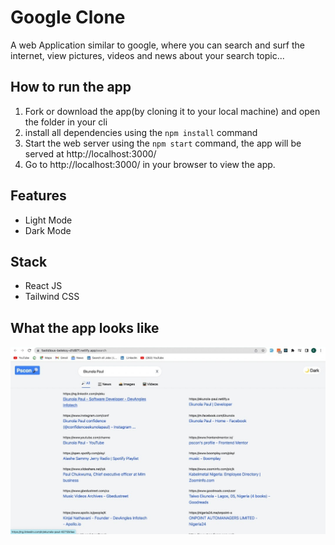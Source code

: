 # Google Clone
A web Application similar to google, where you can search and surf the internet, view pictures, videos and news about your search topic...

## How to run the app
1. Fork or download the app(by cloning it to your local machine) and open the folder in your cli
2. install all dependencies using the `npm install` command
3. Start the web server using the `npm start` command, the app will be served at http://localhost:3000/
4. Go to http://localhost:3000/ in your browser to view the app.

## Features
- Light Mode 
- Dark Mode 

## Stack
- React JS
- Tailwind CSS

## What the app looks like
![google_lightmode1](https://github.com/pscon/Google-Clone/blob/main/src/assets/PaulLightmode.jpeg)
